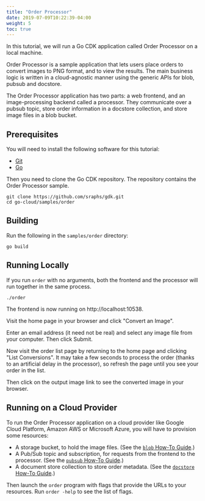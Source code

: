 ```yaml
---
title: "Order Processor"
date: 2019-07-09T10:22:39-04:00
weight: 5
toc: true
---
```


In this tutorial, we will run a Go CDK application called Order Processor
on a local machine.

<!--more-->

Order Processor is a sample application that lets users place orders to convert
images to PNG format, and to view the results. The main business logic is
written in a cloud-agnostic manner using the generic APIs for blob, pubsub and
docstore.

The Order Processor application has two parts: a web frontend, and an
image-processing backend called a processor. They communicate over a pubsub
topic, store order information in a docstore collection, and store image files
in a blob bucket.

## Prerequisites

You will need to install the following software for this tutorial:

-   [Git](https://git-scm.com/)
-   [Go](https://golang.org/doc/install)

Then you need to clone the Go CDK repository. The
repository contains the Order Processor sample.

```shell
git clone https://github.com/sraphs/gdk.git
cd go-cloud/samples/order
```

## Building

Run the following in the `samples/order` directory:

```shell
go build
```

## Running Locally

If you run `order` with no arguments, both the frontend and the processor will
run together in the same process. 

```shell
./order
```
The frontend is now running on http://localhost:10538.

Visit the home page in your browser and click "Convert an Image".

Enter an email address (it need not be real) and select any image file from your
computer. Then click Submit.

Now visit the order list page by returning to the home page and clicking "List
Conversions". It may take a few seconds to process the order (thanks to an
artificial delay in the processor), so refresh the page until you see your order
in the list.

Then click on the output image link to see the converted image in your browser.

## Running on a Cloud Provider

To run the Order Processor application on a cloud provider like Google Cloud
Platform, Amazon AWS or Microsoft Azure, you will have to provision
some resources:

- A storage bucket, to hold the image files. (See the 
  [`blob` How-To Guide](https://github.com/sraphs/gdk/howto/blob/).)
- A Pub/Sub topic and subscription, for requests from the frontend to the
  processor. (See the [`pubsub` How-To Guide](https://github.com/sraphs/gdk/howto/pubsub/).)
- A document store collection to store order metadata. (See the [`docstore` How-To
  Guide](https://github.com/sraphs/gdk/howto/docstore/).)
  

Then launch the `order` program with flags that provide the URLs to your
resources. Run `order -help` to see the list of flags.

